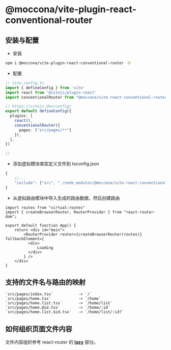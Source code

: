 # @moccona/vite-plugin-react-conventional-router

## 安装与配置

- 安装

```sh
npm i @moccona/vite-plugin-react-conventional-router -D
```

- 配置

```ts
// vite.config.ts
import { defineConfig } from 'vite'
import react from '@vitejs/plugin-react'
import conventionalRouter from "@moccona/vite-react-conventional-router"

// https://vitejs.dev/config/
export default defineConfig({
  plugins: [
    react(),
    conventionalRouter({
      pages: ["src/pages/**"]
    }),
  ],
})

//
```

- 添加虚拟模块类型定义文件到 tsconfig.json

```ts
{
    //...
    "include": ["src", "./node_modules/@moccona/vite-react-conventional-router/client.d.ts"]
}
```

- 从虚拟路由模块中导入生成的路由数据，然后创建路由

```tsx
import routes from "virtual:routes"
import { createBrowserRouter, RouterProvider } from "react-router-dom";

export default function App() {
    return <div id="main">
        <RouterProvider router={createBrowserRouter(routes)} fallbackElement={
          <div>
              Loading
          </div>
        } />
    </div>
}
```

## 支持的文件名与路由的映射

```
`src/pages/index.tsx`           -> `/`
`src/pages/home.tsx`            -> `/home`
`src/pages/home.list.tsx`       -> `/home/list`
`src/pages/home.@id.tsx`        -> `/home/:id`
`src/pages/home.list.$id.tsx`   -> `/home/list/:id?`
```

## 如何组织页面文件内容

文件内容组织参考 react-router 的 [**lazy**](https://reactrouter.com/en/main/route/lazy#lazy) 部分。
